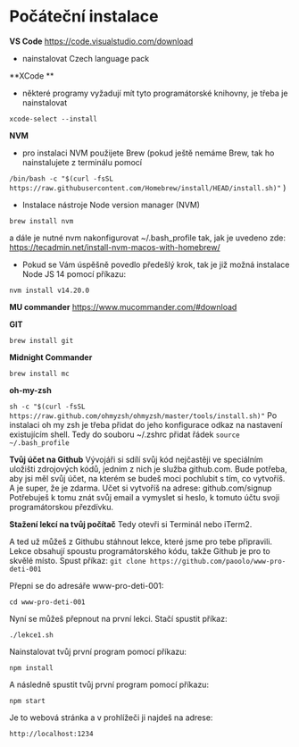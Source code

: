 # Počáteční instalace

**VS Code**
https://code.visualstudio.com/download
+ nainstalovat Czech language pack

**XCode **
- některé programy vyžadují mít tyto programátorské knihovny, je třeba je nainstalovat

``xcode-select --install``

**NVM**
- pro instalaci NVM použijete Brew (pokud ještě nemáme Brew, tak ho nainstalujete z terminálu pomocí 

``/bin/bash -c "$(curl -fsSL https://raw.githubusercontent.com/Homebrew/install/HEAD/install.sh)"`` )
- Instalace nástroje Node version manager (NVM) 

``brew install nvm`` 

a dále je nutné nvm nakonfigurovat ~/.bash_profile tak, jak je uvedeno zde: https://tecadmin.net/install-nvm-macos-with-homebrew/

- Pokud se Vám úspěšně povedlo předešlý krok, tak je již možná instalace Node JS 14 pomocí příkazu: 

``nvm install v14.20.0``
 
**MU commander**
https://www.mucommander.com/#download

**GIT**

``brew install git``

**Midnight Commander**

``brew install mc``

**oh-my-zsh**

``sh -c "$(curl -fsSL https://raw.github.com/ohmyzsh/ohmyzsh/master/tools/install.sh)"``
Po instalaci oh my zsh je třeba přidat do jeho konfigurace odkaz na nastavení existujícím shell.
Tedy do souboru ~/.zshrc přidat řádek
``source ~/.bash_profile``

**Tvůj účet na Github**
Vývojáři si sdílí svůj kód nejčastěji ve speciálním uložišti zdrojových kódů, jedním z nich je služba github.com. Bude potřeba, aby jsi měl svůj účet, na kterém se budeš moci pochlubit s tím, co vytvoříš. A je super, že je zdarma. Učet si vytvoříš na adrese:
github.com/signup Potřebuješ k tomu znát svůj email a vymyslet si heslo, k tomuto účtu svoji programátorskou přezdívku.

**Stažení lekcí na tvůj počítač**
Tedy otevři si Terminál nebo iTerm2.

A ted už můžeš z Githubu stáhnout lekce, které jsme pro tebe připravili. Lekce obsahují spoustu programátorského kódu, takže Github je pro to skvělé místo. Spust příkaz:
``git clone https://github.com/paoolo/www-pro-deti-001`` 

Přepni se do adresáře www-pro-deti-001:

``cd www-pro-deti-001`` 

Nyní se můžeš přepnout na první lekci. Stačí spustit příkaz:

``./lekce1.sh`` 

Nainstalovat tvůj první program pomocí příkazu:

``npm install``

A následně spustit tvůj první program pomocí příkazu:

``npm start``

Je to webová stránka a v prohlížeči ji najdeš na adrese:

``http://localhost:1234``
